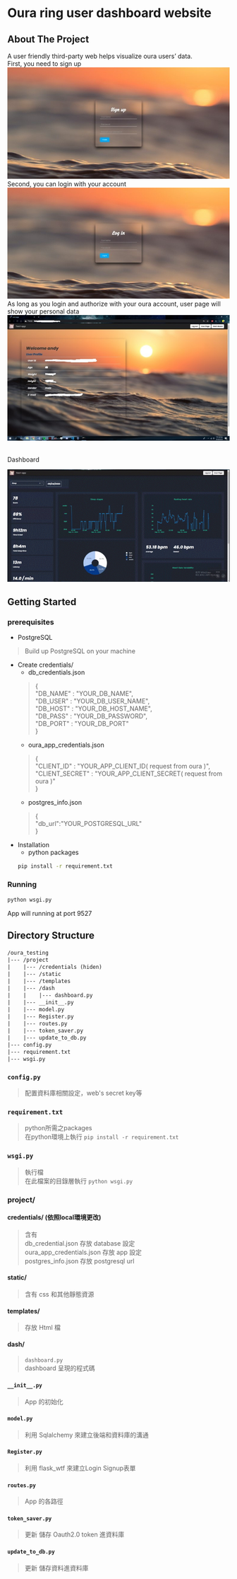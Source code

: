 # Oura ring user dashboard website
## About The Project
A user friendly third-party web helps visualize oura users’ data.<br>
First, you need to sign up
![alt text](./img/signup.jpg)
<br>Second, you can login with your account
![alt text](./img/login.jpg)
<br> As long as you login and authorize with your oura account, user page will show your personal data
![alt text](./img/userpage.jpg)

<br> Dashboard

![alt text](./img/dashboard.gif)
## Getting Started
### prerequisites
* PostgreSQL
> Build up PostgreSQL on your machine
* Create credentials/
    * db_credentials.json
    >  { <br>"DB_NAME" : "YOUR_DB_NAME",<br>
        "DB_USER" : "YOUR_DB_USER_NAME", <br>
        "DB_HOST" : "YOUR_DB_HOST_NAME", <br>
        "DB_PASS" : "YOUR_DB_PASSWORD", <br>
        "DB_PORT" : "YOUR_DB_PORT"<br>}
    * oura_app_credentials.json
    > {<br>"CLIENT_ID" : "YOUR_APP_CLIENT_ID( request from oura )",<br>
    "CLIENT_SECRET" : "YOUR_APP_CLIENT_SECRET( request from oura )"<br>
    }
    * postgres_info.json
    > {<br>"db_url":"YOUR_POSTGRESQL_URL"<br>}
* Installation
    * python packages
    ```sh
    pip install -r requirement.txt
    ```
### Running
```sh
python wsgi.py
```
App will running at port 9527
## Directory Structure

    /oura_testing
    |--- /project
    |    |--- /credentials (hiden)
    |    |--- /static
    |    |--- /templates
    |    |--- /dash
    |    |    |--- dashboard.py
    |    |--- __init__.py
    |    |--- model.py
    |    |--- Register.py
    |    |--- routes.py
    |    |--- token_saver.py
    |    |--- update_to_db.py
    |--- config.py
    |--- requirement.txt
    |--- wsgi.py

### `config.py`
> 配置資料庫相關設定，web's secret key等

### `requirement.txt`
> python所需之packages <br> 在python環境上執行 `pip install -r requirement.txt`

### `wsgi.py`
> 執行檔 <br> 在此檔案的目錄層執行 `python wsgi.py`

### project/
#### credentials/ (依照local環境更改)
> 含有<br> db_credential.json 存放 database 設定 <br> oura_app_credentials.json 存放 app 設定 <br>
postgres_info.json 存放 postgresql url
#### static/
> 含有 css 和其他靜態資源

#### templates/
> 存放 Html 檔
#### dash/
> `dashboard.py`<br> dashboard 呈現的程式碼
#### `__init__.py`
> App 的初始化
#### `model.py`
> 利用 Sqlalchemy 來建立後端和資料庫的溝通
#### `Register.py`
> 利用 flask_wtf 來建立Login Signup表單
#### `routes.py`
> App 的各路徑
#### `token_saver.py`
> 更新 儲存 Oauth2.0 token 進資料庫
#### `update_to_db.py`
> 更新 儲存資料進資料庫
